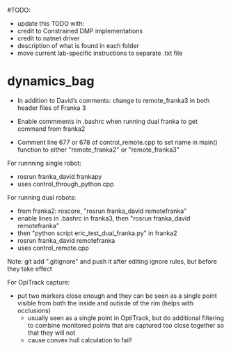 
#TODO:
- update this TODO with:
- credit to Constrained DMP implementations
- credit to natnet driver
- description of what is found in each folder
- move current lab-specific instructions to separate .txt file


# dynamics_bag
- In addition to David’s comments: change to remote_franka3 in both header files of Franka 3

- Enable commments in .bashrc when running dual franka to get command from franka2
- Comment line 677 or 678 of control_remote.cpp to set name in main() function to either "remote_franka2" or "remote_franka3"

For runnning single robot:
- rosrun franka_david frankapy
- uses control_through_python.cpp


For running dual robots:
- from franka2: roscore, "rosrun franka_david remotefranka"
- enable lines in .bashrc in franka3, then "rosrun franka_david remotefranka"
- then "python script eric_test_dual_franka.py" in franka2
- rosrun franka_david remotefranka
- uses control_remote.cpp


Note: git add ".gitignore" and push it after editing ignore rules, but before they take effect

For OpiTrack capture:
- put two markers close enough and they can be seen as a single point visible from both the inside and outisde of the rim (helps with occlusions)
    - usually seen as a single point in OptiTrack, but do additional filtering to combine monitored points that are captured too close together so that they will not
    -   cause convex hull calculation to fail!

